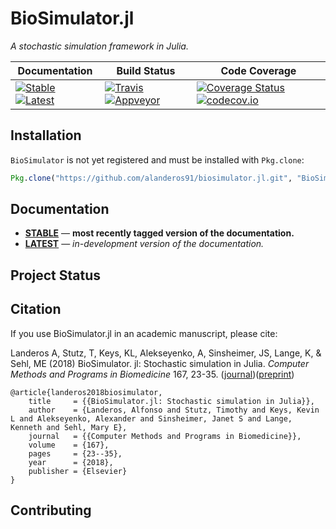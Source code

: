 # BioSimulator.jl

*A stochastic simulation framework in Julia.*

| **Documentation**                                                                           | **Build Status**                                                              | **Code Coverage**                                                                            |
|---------------------------------------------------------------------------------------------|-------------------------------------------------------------------------------|----------------------------------------------------------------------------------------------|
| [![Stable][docs-stable-img]][docs-stable-url] [![Latest][docs-latest-img]][docs-latest-url] | [![Travis][travis-img]][travis-url] [![Appveyor][appveyor-img]][appveyor-url] | [![Coverage Status][coveralls-img]][coveralls-url] [![codecov.io][codecov-img]][codecov-url] |

## Installation

`BioSimulator` is not yet registered and must be installed with `Pkg.clone`:

```julia
Pkg.clone("https://github.com/alanderos91/biosimulator.jl.git", "BioSimulator")
```

## Documentation

- [**STABLE**][docs-stable-url] &mdash; **most recently tagged version of the documentation.**
- [**LATEST**][docs-latest-url] &mdash; *in-development version of the documentation.*

## Project Status

## Citation

If you use BioSimulator.jl in an academic manuscript, please cite:

Landeros A, Stutz, T, Keys, KL, Alekseyenko, A, Sinsheimer, JS, Lange, K, & Sehl, ME (2018) BioSimulator. jl: Stochastic simulation in Julia. _Computer Methods and Programs in Biomedicine_ 167, 23-35. ([journal](https://www.sciencedirect.com/science/article/pii/S0169260718301822))([preprint](https://arxiv.org/abs/1811.12499))

```
@article{landeros2018biosimulator,
    title     = {{BioSimulator.jl: Stochastic simulation in Julia}},
    author    = {Landeros, Alfonso and Stutz, Timothy and Keys, Kevin L and Alekseyenko, Alexander and Sinsheimer, Janet S and Lange, Kenneth and Sehl, Mary E},
    journal   = {{Computer Methods and Programs in Biomedicine}},
    volume    = {167},
    pages     = {23--35},
    year      = {2018},
    publisher = {Elsevier}
}
```

## Contributing

[docs-latest-img]: https://img.shields.io/badge/docs-latest-blue.svg
[docs-latest-url]: https://alanderos91.github.io/BioSimulator.jl/latest/

[docs-stable-img]: https://img.shields.io/badge/docs-stable-blue.svg
[docs-stable-url]: https://alanderos91.github.io/BioSimulator.jl/stable

[travis-img]: https://travis-ci.org/alanderos91/BioSimulator.jl.svg?branch=master
[travis-url]: https://travis-ci.org/alanderos91/BioSimulator.jl

[appveyor-img]: https://ci.appveyor.com/api/projects/status/xnug0ey8xpx8we48?svg=true
[appveyor-url]: https://ci.appveyor.com/project/alanderos91/biosimulator-jl

[issues-url]: https://github.com/alanderos91/BioSimulator.jl/issues

[coveralls-img]: https://coveralls.io/repos/github/alanderos91/BioSimulator.jl/badge.svg?branch=master
[coveralls-url]: https://coveralls.io/github/alanderos91/BioSimulator.jl?branch=master

[codecov-img]: https://codecov.io/gh/alanderos91/BioSimulator.jl/branch/master/graph/badge.svg
[codecov-url]: https://codecov.io/gh/alanderos91/BioSimulator.jl
